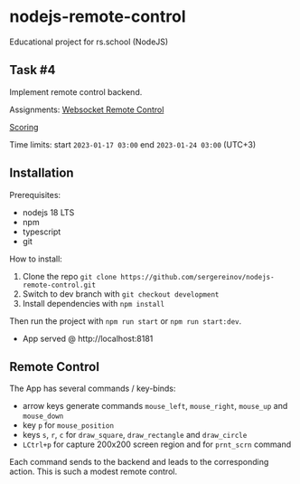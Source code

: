 # nodejs-remote-control

Educational project for rs.school (NodeJS)

## Task #4

Implement remote control backend.

Assignments: [Websocket Remote Control](https://github.com/AlreadyBored/nodejs-assignments/blob/main/assignments/remote-control/assignment.md)

[Scoring](https://github.com/AlreadyBored/nodejs-assignments/blob/main/assignments/remote-control/score.md)

Time limits: start `2023-01-17 03:00` end `2023-01-24 03:00` (UTC+3)

## Installation

Prerequisites:
* nodejs 18 LTS
* npm
* typescript
* git

How to install:
1. Clone the repo `git clone https://github.com/sergereinov/nodejs-remote-control.git`
2. Switch to dev branch with `git checkout development`
3. Install dependencies with `npm install`

Then run the project with `npm run start` or `npm run start:dev`.
* App served @ http://localhost:8181

## Remote Control

The App has several commands / key-binds:
- arrow keys generate commands `mouse_left`, `mouse_right`, `mouse_up` and `mouse_down`
- key `p` for `mouse_position`
- keys `s`, `r`, `c` for `draw_square`, `draw_rectangle` and `draw_circle`
- `LCtrl+p` for capture 200x200 screen region and for `prnt_scrn` command

Each command sends to the backend and leads to the corresponding action.
This is such a modest remote control.
